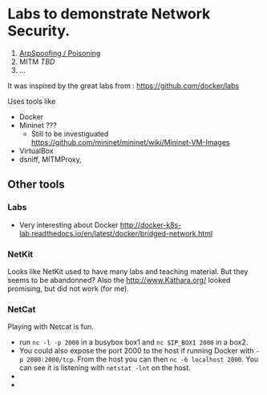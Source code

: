 
# Labs to demonstrate Network Security.

1. [ArpSpoofing / Poisoning](https://github.com/BrunoVernay/lab-arpspoof/tree/master/Lab1-ArpSpoofing)
2. MITM _TBD_
3. ...


It was inspired by the great labs from : https://github.com/docker/labs 

Uses tools like
- Docker
- Mininet ???
  - Still to be investiguated https://github.com/mininet/mininet/wiki/Mininet-VM-Images
- VirtualBox
- dsniff, MITMProxy, 


## Other tools

### Labs

- Very interesting about Docker http://docker-k8s-lab.readthedocs.io/en/latest/docker/bridged-network.html 

### NetKit

Looks like NetKit used to have many labs and teaching material. But they seems to be abandonned? Also the http://www.Kathara.org/ looked promising, but did not work (for me).

### NetCat
Playing with Netcat is fun.
- run `nc -l -p 2000` in a busybox box1 and `nc $IP_BOX1 2000` in a box2. 
- You could also expose the port 2000 to the host if running Docker with `-p 2000:2000/tcp`. From the host you can then `nc -6 localhost 2000`. You can see it is listening with `netstat -lnt` on the host.
-
-



